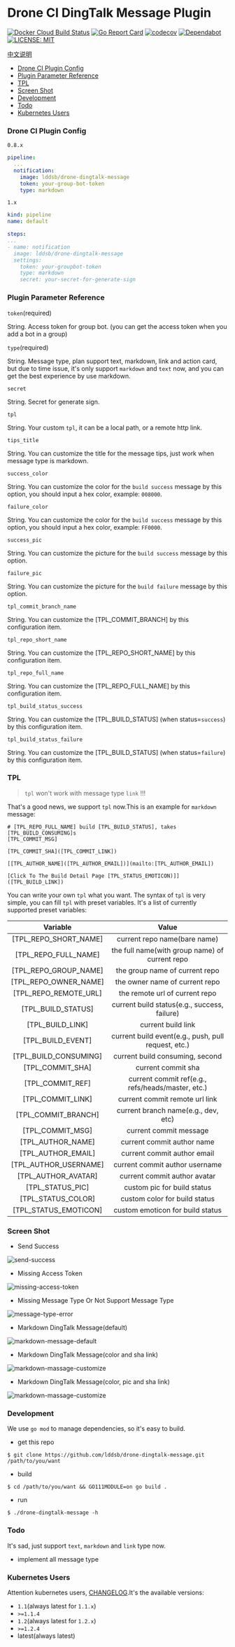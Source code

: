 # Drone CI DingTalk Message Plugin
[![Docker Cloud Build Status](https://img.shields.io/docker/cloud/build/lddsb/drone-dingtalk-message)](https://hub.docker.com/r/lddsb/drone-dingtalk-message) [![Go Report Card](https://goreportcard.com/badge/github.com/lddsb/drone-dingtalk-message)](https://goreportcard.com/report/github.com/lddsb/drone-dingtalk-message) [![codecov](https://codecov.io/gh/lddsb/drone-dingtalk-message/branch/master/graph/badge.svg)](https://codecov.io/gh/lddsb/drone-dingtalk-message) [![Dependabot](https://api.dependabot.com/badges/status?host=github&repo=lddsb/drone-dingtalk-message&identifier=159822771)](https://app.dependabot.com/accounts/lddsb/repos/159822771) [![LICENSE: MIT](https://img.shields.io/github/license/lddsb/drone-dingtalk-message.svg?style=flat-square)](LICENSE)

[中文说明](README_ZH.md)

<!-- toc -->

- [Drone CI Plugin Config](#drone-ci-plugin-config)
- [Plugin Parameter Reference](#plugin-parameter-reference)
- [TPL](#tpl)
- [Screen Shot](#screen-shot)
- [Development](#development)
- [Todo](#todo)
- [Kubernetes Users](#kubernetes-users)

<!-- tocstop -->

### Drone CI Plugin Config
`0.8.x`
```yaml
pipeline:
  ...
  notification:
    image: lddsb/drone-dingtalk-message
    token: your-group-bot-token
    type: markdown
```

`1.x`
```yaml
kind: pipeline
name: default

steps:
...
- name: notification
  image: lddsb/drone-dingtalk-message
  settings:
    token: your-groupbot-token
    type: markdown
    secret: your-secret-for-generate-sign

```

### Plugin Parameter Reference
`token`(required)

String. Access token for group bot. (you can get the access token when you add a bot in a group)

`type`(required)

String. Message type, plan support text, markdown, link and action card, but due to time issue, it's only support `markdown` and `text` now, and you can get the best experience by use markdown.

`secret`

String. Secret for generate sign.

`tpl`

String. Your custom `tpl`, it can be a local path, or a remote http link.

`tips_title`

String. You can customize the title for the message tips, just work when message type is markdown.

`success_color`

String. You can customize the color for the `build success` message by this option, you should input a hex color, example: `008000`.

`failure_color`

String. You can customize the color for the `build success` message by this option, you should input a hex color, example: `FF0000`.

`success_pic`

String. You can customize the picture for the `build success` message by this option.

`failure_pic`

String. You can customize the picture for the `build failure` message by this option.

`tpl_commit_branch_name`

String. You can customize the [TPL_COMMIT_BRANCH] by this configuration item.

`tpl_repo_short_name`

String. You can customize the [TPL_REPO_SHORT_NAME] by this configuration item.

`tpl_repo_full_name`

String. You can customize the [TPL_REPO_FULL_NAME] by this configuration item.

`tpl_build_status_success`

String. You can customize the [TPL_BUILD_STATUS] (when status=`success`) by this configuration item.

`tpl_build_status_failure`

String. You can customize the [TPL_BUILD_STATUS] (when status=`failure`) by this configuration item.

### TPL
> `tpl` won't work with message type `link` !!!

That's a good news, we support `tpl` now.This is an example for `markdown` message:

	# [TPL_REPO_FULL_NAME] build [TPL_BUILD_STATUS], takes [TPL_BUILD_CONSUMING]s
	[TPL_COMMIT_MSG]

	[TPL_COMMIT_SHA]([TPL_COMMIT_LINK])

	[[TPL_AUTHOR_NAME]([TPL_AUTHOR_EMAIL])](mailto:[TPL_AUTHOR_EMAIL])

	[Click To The Build Detail Page [TPL_STATUS_EMOTICON)]]([TPL_BUILD_LINK])
You can write your own `tpl` what you want. The syntax of	`tpl` is very simple, you can fill `tpl` with preset variables. It's a list of currently supported preset variables:

|       Variable        |                        Value                        |
| :-------------------: | :-------------------------------------------------: |
| [TPL_REPO_SHORT_NAME] |            current repo name(bare name)             |
| [TPL_REPO_FULL_NAME]  |   the full name(with group name) of current repo    |
| [TPL_REPO_GROUP_NAME] |           the group name of current repo            |
| [TPL_REPO_OWNER_NAME] |           the owner name of current repo            |
| [TPL_REPO_REMOTE_URL] |           the remote url of current repo            |
|  [TPL_BUILD_STATUS]   |    current build status(e.g., success, failure)     |
|   [TPL_BUILD_LINK]    |                 current build link                  |
|   [TPL_BUILD_EVENT]   | current build event(e.g., push, pull request, etc.) |
|  [TPL_BUILD_CONSUMING]  |    current build consuming, second     |
|   [TPL_COMMIT_SHA]    |                 current commit sha                  |
|   [TPL_COMMIT_REF]    |  current commit ref(e.g., refs/heads/master, etc.)  |
|   [TPL_COMMIT_LINK]   |           current commit remote url link            |
|  [TPL_COMMIT_BRANCH]  |         current branch name(e.g., dev, etc)         |
|   [TPL_COMMIT_MSG]    |               current commit message                |
|   [TPL_AUTHOR_NAME]   |             current commit author name              |
|  [TPL_AUTHOR_EMAIL]   |             current commit author email             |
| [TPL_AUTHOR_USERNAME] |           current commit author username            |
|  [TPL_AUTHOR_AVATAR]  |            current commit author avatar             |
|   [TPL_STATUS_PIC]    |             custom pic for build status             |
|  [TPL_STATUS_COLOR]   |            custom color for build status            |
| [TPL_STATUS_EMOTICON] |          custom emoticon for build status           |



### Screen Shot
- Send Success

![send-success](https://i.imgur.com/cECppkW.jpg)

- Missing Access Token

![missing-access-token](https://i.imgur.com/Su7iiyw.jpg)

- Missing Message Type Or Not Support Message Type

![message-type-error](https://i.imgur.com/qtJ4DsA.jpg)

- Markdown DingTalk Message(default)

![markdown-message-default](https://i.imgur.com/Bl7cT1y.jpg)

- Markdown DingTalk Message(color and sha link)

![markdown-massage-customize](https://i.imgur.com/pzdFzIw.jpg)

- Markdown DingTalk Message(color, pic and sha link)

![markdown-massage-customize](https://i.imgur.com/xFrCTZp.jpg)


### Development
We use `go mod` to manage dependencies, so it's easy to build.

- get this repo
```shell
$ git clone https://github.com/lddsb/drone-dingtalk-message.git /path/to/you/want
```
- build
```shell
$ cd /path/to/you/want && GO111MODULE=on go build .
```
- run
```shell
$ ./drone-dingtalk-message -h
```

### Todo
It's sad, just support `text`, `markdown` and `link` type now.
- implement all message type

### Kubernetes Users
Attention kubernetes users, [CHANGELOG](CHANGELOG.md#124---2020-04-28).It's the available versions:

- `1.1`(always latest for `1.1.x`)
- `>=1.1.4`
- `1.2`(always latest for `1.2.x`)
- `>=1.2.4`
- latest(always latest)
